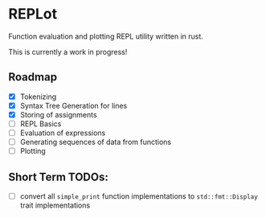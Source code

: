 # REPLot

Function evaluation and plotting REPL utility written in rust.

This is currently a work in progress!

## Roadmap
- [x] Tokenizing
- [x] Syntax Tree Generation for lines
- [x] Storing of assignments
- [ ] REPL Basics
- [ ] Evaluation of expressions
- [ ] Generating sequences of data from functions
- [ ] Plotting

## Short Term TODOs:
- [ ] convert all `simple_print` function implementations to `std::fmt::Display` trait implementations
